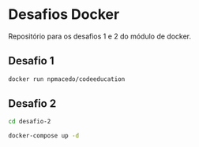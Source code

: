 # Desafios Docker

Repositório para os desafios 1 e 2 do módulo de docker.

## Desafio 1

```sh
docker run npmacedo/codeeducation
```

## Desafio 2

```sh
cd desafio-2
```

```sh
docker-compose up -d
```